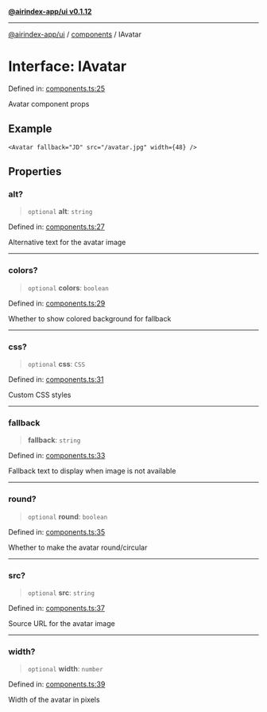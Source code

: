 [**@airindex-app/ui v0.1.12**](../../README.md)

***

[@airindex-app/ui](../../README.md) / [components](../README.md) / IAvatar

# Interface: IAvatar

Defined in: [components.ts:25](https://github.com/airindex-app/ui/blob/51b723e17db3d2d7342fc2d9bd4a36ea0ad71f2a/src/types/components.ts#L25)

Avatar component props

## Example

```tsx
<Avatar fallback="JD" src="/avatar.jpg" width={48} />
```

## Properties

### alt?

> `optional` **alt**: `string`

Defined in: [components.ts:27](https://github.com/airindex-app/ui/blob/51b723e17db3d2d7342fc2d9bd4a36ea0ad71f2a/src/types/components.ts#L27)

Alternative text for the avatar image

***

### colors?

> `optional` **colors**: `boolean`

Defined in: [components.ts:29](https://github.com/airindex-app/ui/blob/51b723e17db3d2d7342fc2d9bd4a36ea0ad71f2a/src/types/components.ts#L29)

Whether to show colored background for fallback

***

### css?

> `optional` **css**: `CSS`

Defined in: [components.ts:31](https://github.com/airindex-app/ui/blob/51b723e17db3d2d7342fc2d9bd4a36ea0ad71f2a/src/types/components.ts#L31)

Custom CSS styles

***

### fallback

> **fallback**: `string`

Defined in: [components.ts:33](https://github.com/airindex-app/ui/blob/51b723e17db3d2d7342fc2d9bd4a36ea0ad71f2a/src/types/components.ts#L33)

Fallback text to display when image is not available

***

### round?

> `optional` **round**: `boolean`

Defined in: [components.ts:35](https://github.com/airindex-app/ui/blob/51b723e17db3d2d7342fc2d9bd4a36ea0ad71f2a/src/types/components.ts#L35)

Whether to make the avatar round/circular

***

### src?

> `optional` **src**: `string`

Defined in: [components.ts:37](https://github.com/airindex-app/ui/blob/51b723e17db3d2d7342fc2d9bd4a36ea0ad71f2a/src/types/components.ts#L37)

Source URL for the avatar image

***

### width?

> `optional` **width**: `number`

Defined in: [components.ts:39](https://github.com/airindex-app/ui/blob/51b723e17db3d2d7342fc2d9bd4a36ea0ad71f2a/src/types/components.ts#L39)

Width of the avatar in pixels
